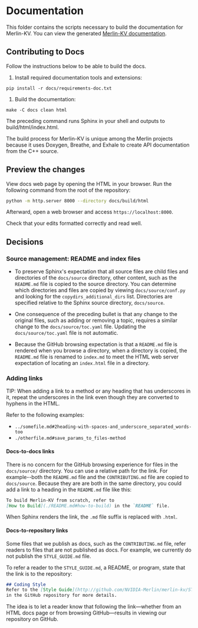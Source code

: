 # Documentation

This folder contains the scripts necessary to build the documentation for Merlin-KV.
You can view the generated [Merlin-KV documentation](https://nvidia-merlin.github.io/merlin-kv/master/README.html).

## Contributing to Docs

Follow the instructions below to be able to build the docs.

1. Install required documentation tools and extensions:

```shell
pip install -r docs/requirements-doc.txt
```

1. Build the documentation:

`make -C docs clean html`

The preceding command runs Sphinx in your shell and outputs to build/html/index.html.

The build process for Merlin-KV is unique among the Merlin projects because it
uses Doxygen, Breathe, and Exhale to create API documentation from the C++ source.

## Preview the changes

View docs web page by opening the HTML in your browser.
Run the following command from the root of the repository:

```bash
python -m http.server 8000 --directory docs/build/html
```

Afterward, open a web browser and access `https://localhost:8000`.

Check that your edits formatted correctly and read well.

## Decisions

### Source management: README and index files

* To preserve Sphinx's expectation that all source files are child files and directories
  of the `docs/source` directory, other content, such as the `README.md` file is
  copied to the source directory. You can determine which directories and files are copied by
  viewing `docs/source/conf.py` and looking for the `copydirs_additional_dirs` list.
  Directories are specified relative to the Sphinx source directory, `docs/source`.

* One consequence of the preceding bullet is that any change to the original files,
  such as adding or removing a topic, requires a similar change to the `docs/source/toc.yaml`
  file.  Updating the `docs/source/toc.yaml` file is not automatic.

* Because the GitHub browsing expectation is that a `README.md` file is rendered when you
  browse a directory, when a directory is copied, the `README.md` file is renamed to
  `index.md` to meet the HTML web server expectation of locating an `index.html` file
  in a directory.

### Adding links

TIP: When adding a link to a method or any heading that has underscores in it, repeat
the underscores in the link even though they are converted to hyphens in the HTML.

Refer to the following examples:

* `../somefile.md#2heading-with-spaces-and_underscore_separated_words-too`
* `./otherfile.md#save_params_to_files-method`

#### Docs-to-docs links

There is no concern for the GitHub browsing experience for files in the `docs/source/` directory.
You can use a relative path for the link.  For example--both the `README.md` file and the
`CONTRIBUTING.md` file are copied to `docs/source`. Because they are are both in the same
directory, you could add a link to a heading in the `README.md` file like this:

```markdown
To build Merlin-KV from scratch, refer to
[How to Build](./README.md#how-to-build) in the `README` file.
```

When Sphinx renders the link, the `.md` file suffix is replaced with `.html`.

#### Docs-to-repository links

Some files that we publish as docs, such as the `CONTRIBUTING.md` file, refer readers to files
that are not published as docs. For example, we currently do not publish the `STYLE_GUIDE.md`
file.

To refer a reader to the `STYLE_GUIDE.md`, a README, or program, state that the link is to
the repository:

```markdown
## Coding Style
Refer to the [Style Guide](http://github.com/NVIDIA-Merlin/merlin-kv/STYLE_GUIDE.md)
in the GitHub repository for more details.
```

The idea is to let a reader know that following the link&mdash;whether from an HTML docs page or
from browsing GitHub&mdash;results in viewing our repository on GitHub.

